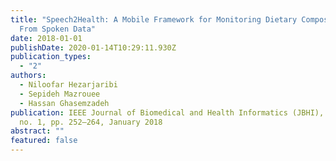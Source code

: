 ```yaml
---
title: "Speech2Health: A Mobile Framework for Monitoring Dietary Composition
  From Spoken Data"
date: 2018-01-01
publishDate: 2020-01-14T10:29:11.930Z
publication_types:
  - "2"
authors:
  - Niloofar Hezarjaribi
  - Sepideh Mazrouee
  - Hassan Ghasemzadeh
publication: IEEE Journal of Biomedical and Health Informatics (JBHI), vol. 22,
  no. 1, pp. 252–264, January 2018
abstract: ""
featured: false
---
```

